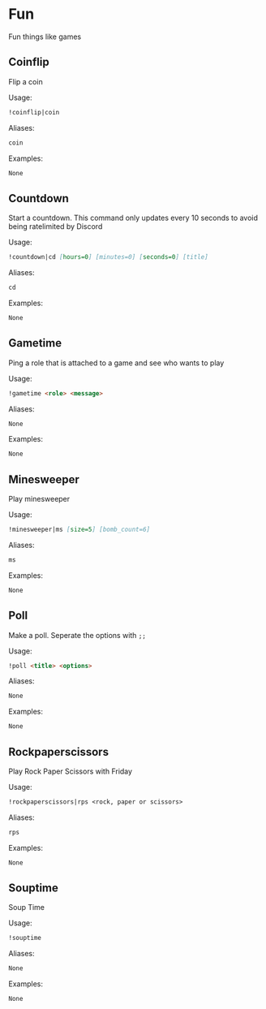 # Fun

Fun things like games

## Coinflip

Flip a coin

Usage:

```md
!coinflip|coin 
```

Aliases:

```md
coin
```

Examples:

```md
None
```

## Countdown

Start a countdown. This command only updates every 10 seconds to avoid being ratelimited by Discord

Usage:

```md
!countdown|cd [hours=0] [minutes=0] [seconds=0] [title]
```

Aliases:

```md
cd
```

Examples:

```md
None
```

## Gametime

Ping a role that is attached to a game and see who wants to play

Usage:

```md
!gametime <role> <message>
```

Aliases:

```md
None
```

Examples:

```md
None
```

## Minesweeper

Play minesweeper

Usage:

```md
!minesweeper|ms [size=5] [bomb_count=6]
```

Aliases:

```md
ms
```

Examples:

```md
None
```

## Poll

Make a poll. Seperate the options with `;;`

Usage:

```md
!poll <title> <options>
```

Aliases:

```md
None
```

Examples:

```md
None
```

## Rockpaperscissors

Play Rock Paper Scissors with Friday

Usage:

```md
!rockpaperscissors|rps <rock, paper or scissors>
```

Aliases:

```md
rps
```

Examples:

```md
None
```

## Souptime

Soup Time

Usage:

```md
!souptime 
```

Aliases:

```md
None
```

Examples:

```md
None
```

